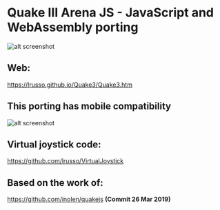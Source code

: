 # Quake III Arena JS - JavaScript and WebAssembly porting

![alt screenshot](https://raw.githubusercontent.com/lrusso/Quake3/master/Quake31.png)

## Web:

https://lrusso.github.io/Quake3/Quake3.htm

## This porting has mobile compatibility

![alt screenshot](https://raw.githubusercontent.com/lrusso/Quake3/master/Quake32.png)


## Virtual joystick code:

https://github.com/lrusso/VirtualJoystick

## Based on the work of:

https://github.com/inolen/quakejs **(Commit 26 Mar 2019)**
